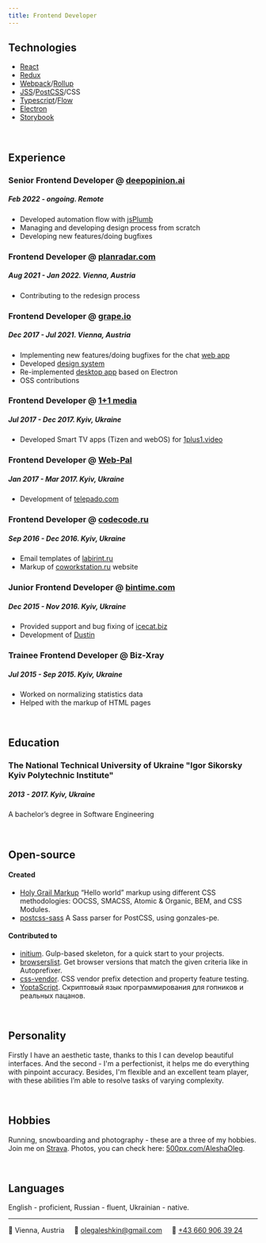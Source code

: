 ```yaml
---
title: Frontend Developer
---
```

## Technologies
* [React](https://facebook.github.io/react/)
* [Redux](http://redux.js.org/docs/introduction/)
* [Webpack](https://webpack.github.io/)/[Rollup](https://rollupjs.org/)
* [JSS](https://cssinjs.org/)/[PostCSS](http://postcss.org/)/CSS
* [Typescript](https://www.typescriptlang.org/)/[Flow](https://flow.org/)
* [Electron](https://electronjs.org/)
* [Storybook](https://storybook.js.org/)

&nbsp;
## Experience

### Senior Frontend Developer @ [deepopinion.ai](https://deepopinion.ai/)
##### Feb 2022 - ongoing. *Remote*
- Developed automation flow with [jsPlumb](https://jsplumbtoolkit.com/)
- Managing and developing design process from scratch
- Developing new features/doing bugfixes

### Frontend Developer @ [planradar.com](https://planradar.com/)
##### Aug 2021 - Jan 2022. *Vienna, Austria*
- Contributing to the redesign process

### Frontend Developer @ [grape.io](https://grape.io)
##### Dec 2017 - Jul 2021. *Vienna, Austria*
- Implementing new features/doing bugfixes for the chat [web app](https://github.com/ubergrape/grape-web-client)
- Developed [design system](https://github.com/ubergrape/grape-ds)
- Re-implemented [desktop app](https://github.com/ubergrape/grape-electron) based on Electron
- OSS contributions

### Frontend Developer @ [1+1 media](https://media.1plus1.ua/)
##### Jul 2017 - Dec 2017. *Kyiv, Ukraine*
- Developed Smart TV apps (Tizen and webOS) for [1plus1.video](https://1plus1.video/)

### Frontend Developer @ [Web-Pal](https://web-pal.com/)
##### Jan 2017 - Mar 2017. *Kyiv, Ukraine*
- Development of [telepado.com](https://telepado.com)

### Frontend Developer @ [codecode.ru](https://codecode.ru/)
##### Sep 2016 - Dec 2016. *Kyiv, Ukraine*
- Email templates of [labirint.ru](https://labirint.ru/)
- Markup of [coworkstation.ru](https://coworkstation.ru/) website

### Junior Frontend Developer @ [bintime.com](https://bintime.com)
##### Dec 2015 - Nov 2016. *Kyiv, Ukraine*
- Provided support and bug fixing of [icecat.biz](http://icecat.biz)
- Development of [Dustin]([http://centralpoint.nl](https://www.dustin.nl/))

### Trainee Frontend Developer @ Biz-Xray
##### Jul 2015 - Sep 2015. *Kyiv, Ukraine*
- Worked on normalizing statistics data
- Helped with the markup of HTML pages

&nbsp;
## Education

### The National Technical University of Ukraine "Igor Sikorsky Kyiv Polytechnic Institute"
##### 2013 - 2017. *Kyiv, Ukraine*
A bachelor’s degree in Software Engineering

&nbsp;
## Open-source

#### Created
- [Holy Grail Markup](https://github.com/AleshaOleg/holy-grail-markup) “Hello world” markup using different CSS methodologies: OOCSS, SMACSS, Atomic & Organic, BEM, and CSS Modules.
- [postcss-sass](https://github.com/AleshaOleg/postcss-sass) A Sass parser for PostCSS, using gonzales-pe.

#### Contributed to
- [initium](https://github.com/straykov/initium). Gulp-based skeleton, for a quick start to your projects.
- [browserslist](https://github.com/ai/browserslist). Get browser versions that match the given criteria like in Autoprefixer.
- [css-vendor](https://github.com/cssinjs/css-vendor). CSS vendor prefix detection and property feature testing.
- [YoptaScript](https://github.com/samgozman/YoptaScript). Скриптовый язык программирования для гопников и реальных пацанов.

&nbsp;
## Personality
Firstly I have an aesthetic taste, thanks to this I can develop beautiful interfaces. And the second - I'm a perfectionist, it helps me do everything with pinpoint accuracy. Besides, I'm flexible and an excellent team player, with these abilities I’m able to resolve tasks of varying complexity.

&nbsp;
## Hobbies
Running, snowboarding and photography -  these are a three of my hobbies. Join me on [Strava](https://www.strava.com/athletes/33419962). Photos, you can check here: [500px.com/AleshaOleg](https://500px.com/p/aleshaoleg?).

&nbsp;
## Languages
English - proficient, Russian - fluent, Ukrainian - native.

---

📍 Vienna, Austria&nbsp;&nbsp;&nbsp;&nbsp;&nbsp;📧 [olegaleshkin@gmail.com](mailto:olegaleshkin@gmail.com)&nbsp;&nbsp;&nbsp;&nbsp;&nbsp;📱 [+43 660 906 39 24](tel:+436609063924)
